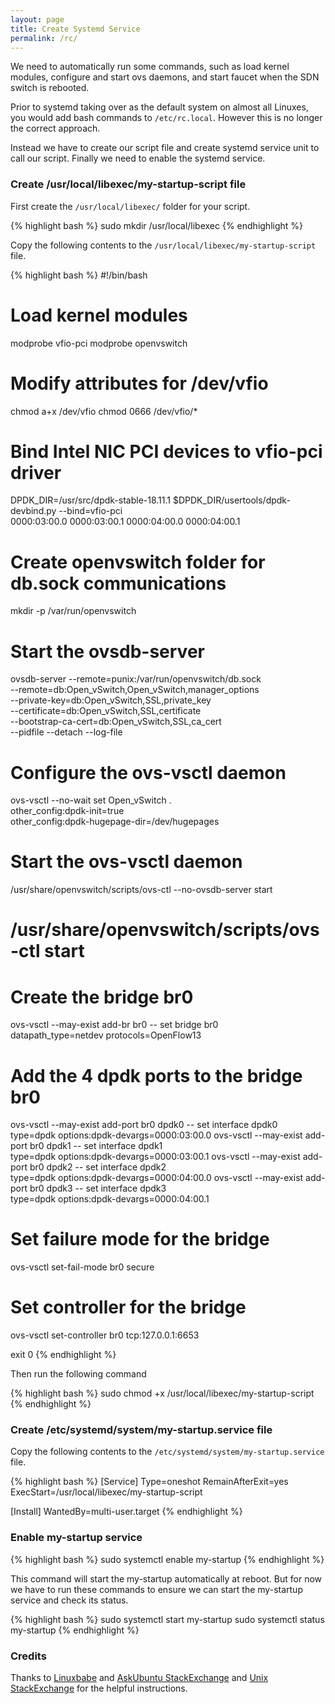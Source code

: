 ```yaml
---
layout: page
title: Create Systemd Service
permalink: /rc/
---
```


We need to automatically run some commands, such as load kernel modules, configure and start ovs daemons, and start faucet when the SDN switch is rebooted. 

Prior to systemd taking over as the default system on almost all Linuxes, you would add bash commands to `/etc/rc.local`. However this is no longer the correct approach.

Instead we have to create our script file and create systemd service unit to call our script. Finally we need to enable the systemd service.

### Create /usr/local/libexec/my-startup-script file

First create the `/usr/local/libexec/` folder for your script.

{% highlight bash %}
sudo mkdir /usr/local/libexec
{% endhighlight %}

Copy the following contents to the `/usr/local/libexec/my-startup-script` file.

{% highlight bash %}
#!/bin/bash

# Load kernel modules
modprobe vfio-pci
modprobe openvswitch

# Modify attributes for /dev/vfio
chmod a+x /dev/vfio
chmod 0666 /dev/vfio/*

# Bind Intel NIC PCI devices to vfio-pci driver
DPDK_DIR=/usr/src/dpdk-stable-18.11.1
$DPDK_DIR/usertools/dpdk-devbind.py --bind=vfio-pci \
        0000:03:00.0 0000:03:00.1 0000:04:00.0 0000:04:00.1

# Create openvswitch folder for db.sock communications
mkdir -p /var/run/openvswitch

# Start the ovsdb-server
ovsdb-server --remote=punix:/var/run/openvswitch/db.sock \
    --remote=db:Open_vSwitch,Open_vSwitch,manager_options \
    --private-key=db:Open_vSwitch,SSL,private_key \
    --certificate=db:Open_vSwitch,SSL,certificate \
    --bootstrap-ca-cert=db:Open_vSwitch,SSL,ca_cert \
    --pidfile --detach --log-file

# Configure the ovs-vsctl daemon
ovs-vsctl --no-wait set Open_vSwitch . \
        other_config:dpdk-init=true \
        other_config:dpdk-hugepage-dir=/dev/hugepages

# Start the ovs-vsctl daemon
/usr/share/openvswitch/scripts/ovs-ctl --no-ovsdb-server start
# /usr/share/openvswitch/scripts/ovs-ctl start

# Create the bridge br0
ovs-vsctl --may-exist add-br br0 -- set bridge br0 \
        datapath_type=netdev protocols=OpenFlow13

# Add the 4 dpdk ports to the bridge br0
ovs-vsctl --may-exist add-port br0 dpdk0 -- set interface dpdk0 \
        type=dpdk options:dpdk-devargs=0000:03:00.0
ovs-vsctl --may-exist add-port br0 dpdk1 -- set interface dpdk1 \
        type=dpdk options:dpdk-devargs=0000:03:00.1
ovs-vsctl --may-exist add-port br0 dpdk2 -- set interface dpdk2 \
        type=dpdk options:dpdk-devargs=0000:04:00.0
ovs-vsctl --may-exist add-port br0 dpdk3 -- set interface dpdk3 \
        type=dpdk options:dpdk-devargs=0000:04:00.1

# Set failure mode for the bridge
ovs-vsctl set-fail-mode br0 secure

# Set controller for the bridge
ovs-vsctl set-controller br0 tcp:127.0.0.1:6653

exit 0
{% endhighlight %}

Then run the following command

{% highlight bash %}
sudo chmod +x /usr/local/libexec/my-startup-script
{% endhighlight %}


### Create /etc/systemd/system/my-startup.service file

Copy the following contents to the `/etc/systemd/system/my-startup.service` file.

{% highlight bash %}
[Service]
 Type=oneshot
 RemainAfterExit=yes
 ExecStart=/usr/local/libexec/my-startup-script

[Install]
 WantedBy=multi-user.target
{% endhighlight %}

### Enable my-startup service

{% highlight bash %}
sudo systemctl enable my-startup
{% endhighlight %}

This command will start the my-startup automatically at reboot. But for now we have to run these commands to ensure we can start the my-startup service and check its status.

{% highlight bash %}
sudo systemctl start my-startup
sudo systemctl status my-startup
{% endhighlight %}

### Credits

Thanks to [Linuxbabe](https://www.linuxbabe.com/linux-server/how-to-enable-etcrc-local-with-systemd) and 
[AskUbuntu StackExchange](https://askubuntu.com/questions/886620/how-can-i-execute-command-on-startup-rc-local-alternative-on-ubuntu-16-10) and 
[Unix StackExchange](https://unix.stackexchange.com/questions/471824/what-is-the-correct-substitute-for-rc-local-in-systemd-instead-of-re-creating-rc) for the helpful instructions.